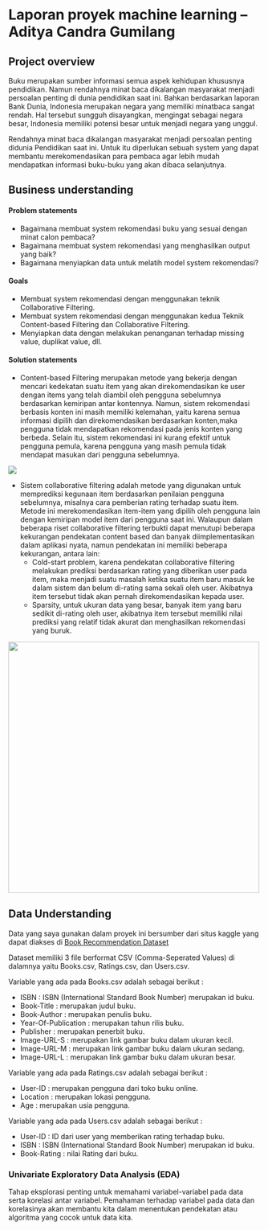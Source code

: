 # Laporan proyek machine learning – Aditya Candra Gumilang
## Project overview
Buku    merupakan    sumber    informasi    semua    aspek    kehidupan    khususnya pendidikan.  Namun  rendahnya  minat  baca  dikalangan  masyarakat  menjadi  persoalan penting    di    dunia    pendidikan    saat    ini. Bahkan berdasarkan laporan Bank Dunia, Indonesia merupakan  negara  yang  memiliki  minatbaca    sangat    rendah.    Hal    tersebut sungguh disayangkan, mengingat sebagai negara besar, Indonesia memiliki   potensi   besar   untuk   menjadi negara yang unggul.

Rendahnya minat baca dikalangan masyarakat menjadi persoalan penting didunia Pendidikan saat ini. Untuk itu diperlukan sebuah system yang dapat membantu merekomendasikan para pembaca agar lebih mudah mendapatkan informasi buku-buku yang akan dibaca selanjutnya.

## Business understanding 
#### Problem statements 
-	Bagaimana membuat system rekomendasi buku yang sesuai dengan minat calon pembaca?
-	Bagaimana membuat system rekomendasi yang menghasilkan output yang baik?
-	Bagaimana menyiapkan data untuk melatih model system rekomendasi?

#### Goals
-	Membuat system rekomendasi dengan menggunakan teknik Collaborative Filtering.
-	Membuat system rekomendasi dengan menggunakan kedua Teknik Content-based Filtering dan Collaborative Filtering.
-	Menyiapkan data dengan melakukan penanganan terhadap missing value, duplikat value, dll.

#### Solution statements
-	Content-based Filtering merupakan metode yang bekerja dengan  mencari  kedekatan  suatu  item yang   akan   direkomendasikan   ke user dengan items yang  telah  diambil  oleh pengguna sebelumnya berdasarkan kemiripan    antar    kontennya.    Namun, sistem  rekomendasi  berbasis  konten  ini masih  memiliki  kelemahan,  yaitu  karena semua informasi dipilih dan direkomendasikan   berdasarkan   konten,maka    pengguna    tidak    mendapatkan rekomendasi   pada   jenis   konten   yang berbeda.  Selain  itu,  sistem  rekomendasi ini    kurang    efektif    untuk    pengguna pemula,  karena  pengguna  yang  masih pemula   tidak   mendapat   masukan   dari pengguna sebelumnya.
<img src="https://user-images.githubusercontent.com/93992324/204537562-c419900d-db05-42bc-a00c-5df44544eaa8.png" size="500">

-	Sistem collaborative filtering adalah metode yang digunakan   untuk memprediksi kegunaan item berdasarkan penilaian pengguna sebelumnya, misalnya cara pemberian rating terhadap suatu item. Metode ini merekomendasikan item-item yang dipilih oleh   pengguna lain dengan kemiripan model item dari pengguna saat ini. Walaupun dalam     beberapa riset collaborative filtering terbukti dapat menutupi beberapa kekurangan pendekatan content  based dan  banyak diimplementasikan  dalam  aplikasi  nyata, namun pendekatan ini memiliki beberapa kekurangan, antara lain: 
    -	Cold-start  problem,  karena  pendekatan collaborative  filtering melakukan  prediksi berdasarkan rating yang  diberikan  user pada item,  maka menjadi  suatu  masalah ketika  suatu  item  baru  masuk  ke  dalam sistem  dan  belum  di-rating sama  sekali oleh  user.  Akibatnya  item  tersebut  tidak akan  pernah  direkomendasikan  kepada user.
    -	Sparsity,  untuk  ukuran  data  yang  besar, banyak item yang  baru  sedikit  di-rating oleh    user,    akibatnya item tersebut memiliki  nilai  prediksi  yang  relatif  tidak akurat   dan   menghasilkan   rekomendasi yang buruk.
<img src="https://user-images.githubusercontent.com/93992324/204538661-770558e1-7533-436f-ab4c-f50b40998f2d.png" style="width:500px;height:500px;">

## Data Understanding
Data yang saya gunakan dalam proyek ini bersumber dari situs kaggle yang dapat diakses di <a href="https://www.kaggle.com/datasets/arashnic/book-recommendation-dataset">Book Recommendation Dataset</a>

Dataset memiliki 3 file berformat CSV (Comma-Seperated Values) di dalamnya yaitu Books.csv, Ratings.csv, dan Users.csv.

Variable yang ada pada Books.csv adalah sebagai berikut :

-	ISBN : ISBN (International Standard Book Number) merupakan id buku.
-	Book-Title : merupakan judul buku.
-	Book-Author : merupakan penulis buku.
-	Year-Of-Publication : merupakan tahun rilis buku.
-	Publisher : merupakan penerbit buku.
-	Image-URL-S : merupakan link gambar buku dalam ukuran kecil.
-	Image-URL-M : merupakan link gambar buku dalam ukuran sedang.
-	Image-URL-L : merupakan link gambar buku dalam ukuran besar.

Variable yang ada pada Ratings.csv adalah sebagai berikut :

-	User-ID : merupakan pengguna dari toko buku online.
-	Location : merupakan lokasi pengguna.
-	Age : merupakan usia pengguna.

Variable yang ada pada Users.csv adalah sebagai berikut :

-	User-ID : ID dari user yang memberikan rating terhadap buku.
-	ISBN : ISBN (International Standard Book Number) merupakan id buku.
-	Book-Rating : nilai Rating dari buku.

### Univariate Exploratory Data Analysis (EDA)

Tahap eksplorasi penting untuk memahami variabel-variabel pada data serta korelasi antar variabel. Pemahaman terhadap variabel pada data dan korelasinya akan membantu kita dalam menentukan pendekatan atau algoritma yang cocok untuk data kita.
